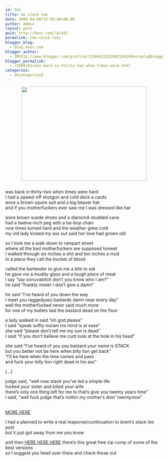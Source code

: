 ```yaml
---
id: 341
title: mo stack lee
date: 2009-04-08T15:50:00+00:00
author: Admin
layout: post
guid: http://kwur.com/?p=341
permalink: /mo-stack-lee/
blogger_blog:
  - blog.kwur.com
blogger_author:
  - ZMhttp://www.blogger.com/profile/11564415522042144240noreply@blogger.com
blogger_permalink:
  - /2009/03/was-back-in-thirty-two-when-times-were.html
categories:
  - Uncategorized
---
```

<div class="pf-content">
  <p>
    <a onblur="try {parent.deselectBloggerImageGracefully();} catch(e) {}" href="http://www.kwur.com/blog/uploaded_images/map_image.pl-786026.jpg"><img style="display:block; margin:0px auto 10px; text-align:center;cursor:pointer; cursor:hand;width: 400px; height: 300px;" src="http://www.kwur.com/blog/uploaded_images/map_image.pl-786026.jpg" border="0" alt="" /></a><br />was back in thirty-two when times were hard<br />I had a sawed-off shotgun and cold deck a cards<br />wore a brown squire suit and a big beaver hat<br />and if you motherfuckers ever saw me I was dressed like hat
  </p>
  
  <p>
    wore brown suede shoes and a diamond-studded cane<br />had a twelve-inch peg with a be-bop chain<br />now times turned hard and the weather grew cold<br />my old lady kicked my ass out said her love had grown old
  </p>
  
  <p>
    so I took me a walk down to rampart street<br />where all the bad motherfuckers are supposed tomeet<br />I walked through six inches a shit and ten inches a mud<br />to a place they call the bucket of blood
  </p>
  
  <p>
    called the bartender to give me a bite to eat<br />he gave me a muddy glass and a tough piece of meat<br />I say &#8220;say sonuvabitch don&#8217;t you know who I am?&#8221;<br />he said &#8220;frankly mister I don&#8217;t give a damn&#8221;
  </p>
  
  <p>
    he said &#8220;I&#8217;ve heard of you down the way<br />I meet you raggedyass bastards damn near every day&#8221;<br />well the motherfucked never said much more<br />for one of my bullets laid the bastard dead on the floor
  </p>
  
  <p>
    a lady walked in said &#8220;oh god please&#8221;<br />I said &#8220;speak softly ma&#8217;am his mind is at ease&#8221;<br />she said &#8220;please don&#8217;t tell me my son is dead&#8221;<br />I said &#8220;if you don&#8217;t believe me cunt look at the hole in his head&#8221;
  </p>
  
  <p>
    she said &#8220;I&#8217;ve heard of you you bastard your name is STACK<br />but you better not be here when billy lion get back&#8221;<br />&#8220;I&#8217;ll be here when the time comes and pass<br />and fuck your billy lion right dead in his ass&#8221;
  </p>
  
  <p>
    [&#8230;]
  </p>
  
  <p>
    judge said, &#8220;well now stack you&#8217;ve led a simple life<br />fucked your sister and killed your wife<br />there&#8217;s only one thing left for me to that&#8217;s give you twenty years time&#8221;<br />I said, &#8220;well fuck judge that&#8217;s nothin my mother&#8217;s doin&#8217; twentynine&#8221;
  </p>
  
  <p>
    <a href="http://books.google.com/books?id=kM3jL1KUeYoC&#038;printsec=frontcover&#038;source=gbs_summary_r&#038;cad=0"><br />MORE HERE</a>
  </p>
  
  <p>
    I had a planned to write a real response/continuation to brent&#8217;s stack lee post<br />but it just got away from me you know
  </p>
  
  <p>
    and then <a href="http://oldweirdamerica.wordpress.com/category/19-stackalee-by-frank-hutchison/">HERE HERE HERE</a> there&#8217;s this great free zip comp of some of the best versions<br />so I suggest you head over there and check those out
  </p>
</div>